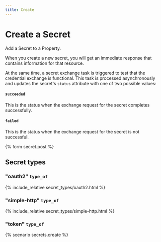 ```yaml
---
title: Create
---
```


# Create a Secret

Add a Secret to a Property. 

When you create a new secret, you will get an immediate response that contains information for that resource.  

At the same time, a secret exchange task is triggered to test that the credential exchange is functional.  This task is processed asynchronously and updates the secret's `status` attribute with one of two possible values:

#### `succeeded`

This is the status when the exchange request for the secret completes successfully.

#### `failed`

This is the status when the exchange request for the secret is not successful.

{% form secret.post %}

## Secret types

### "oauth2" `type_of`

{% include_relative secret_types/oauth2.html %}

### "simple-http" `type_of`

{% include_relative secret_types/simple-http.html %}

### "token" `type_of`

{% scenario secrets.create %}
